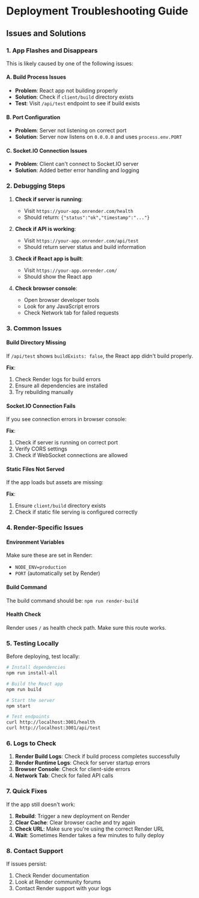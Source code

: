 # Deployment Troubleshooting Guide

## Issues and Solutions

### 1. App Flashes and Disappears

This is likely caused by one of the following issues:

#### A. Build Process Issues

- **Problem**: React app not building properly
- **Solution**: Check if `client/build` directory exists
- **Test**: Visit `/api/test` endpoint to see if build exists

#### B. Port Configuration

- **Problem**: Server not listening on correct port
- **Solution**: Server now listens on `0.0.0.0` and uses `process.env.PORT`

#### C. Socket.IO Connection Issues

- **Problem**: Client can't connect to Socket.IO server
- **Solution**: Added better error handling and logging

### 2. Debugging Steps

1. **Check if server is running**:

   - Visit `https://your-app.onrender.com/health`
   - Should return: `{"status":"ok","timestamp":"..."}`

2. **Check if API is working**:

   - Visit `https://your-app.onrender.com/api/test`
   - Should return server status and build information

3. **Check if React app is built**:

   - Visit `https://your-app.onrender.com/`
   - Should show the React app

4. **Check browser console**:
   - Open browser developer tools
   - Look for any JavaScript errors
   - Check Network tab for failed requests

### 3. Common Issues

#### Build Directory Missing

If `/api/test` shows `buildExists: false`, the React app didn't build properly.

**Fix**:

1. Check Render logs for build errors
2. Ensure all dependencies are installed
3. Try rebuilding manually

#### Socket.IO Connection Fails

If you see connection errors in browser console:

**Fix**:

1. Check if server is running on correct port
2. Verify CORS settings
3. Check if WebSocket connections are allowed

#### Static Files Not Served

If the app loads but assets are missing:

**Fix**:

1. Ensure `client/build` directory exists
2. Check if static file serving is configured correctly

### 4. Render-Specific Issues

#### Environment Variables

Make sure these are set in Render:

- `NODE_ENV=production`
- `PORT` (automatically set by Render)

#### Build Command

The build command should be: `npm run render-build`

#### Health Check

Render uses `/` as health check path. Make sure this route works.

### 5. Testing Locally

Before deploying, test locally:

```bash
# Install dependencies
npm run install-all

# Build the React app
npm run build

# Start the server
npm start

# Test endpoints
curl http://localhost:3001/health
curl http://localhost:3001/api/test
```

### 6. Logs to Check

1. **Render Build Logs**: Check if build process completes successfully
2. **Render Runtime Logs**: Check for server startup errors
3. **Browser Console**: Check for client-side errors
4. **Network Tab**: Check for failed API calls

### 7. Quick Fixes

If the app still doesn't work:

1. **Rebuild**: Trigger a new deployment on Render
2. **Clear Cache**: Clear browser cache and try again
3. **Check URL**: Make sure you're using the correct Render URL
4. **Wait**: Sometimes Render takes a few minutes to fully deploy

### 8. Contact Support

If issues persist:

1. Check Render documentation
2. Look at Render community forums
3. Contact Render support with your logs
